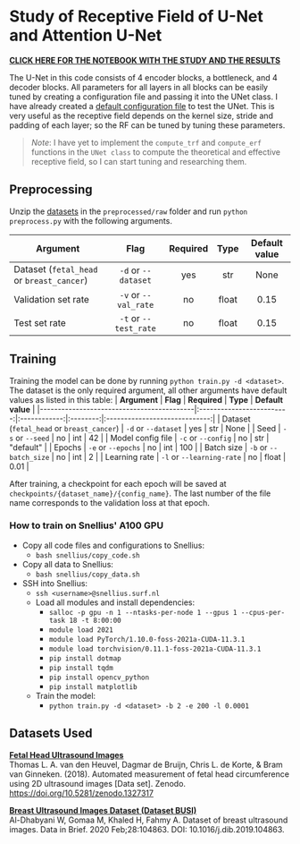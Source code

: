 # Study of Receptive Field of U-Net and Attention U-Net 

[**CLICK HERE FOR THE NOTEBOOK WITH THE STUDY AND THE RESULTS**](receptive_field_study.ipynb)

The U-Net in this code consists of 4 encoder blocks, a bottleneck, and 4 decoder blocks. All parameters for all layers in all blocks can be easily tuned by creating a configuration file and passing it into the UNet class. I have already created a [default configuration file](configurations/default.json) to test the UNet. This is very useful as the receptive field depends on the kernel size, stride and padding of each layer; so the RF can be tuned by tuning these parameters.

> *Note*: I have yet to implement the `compute_trf` and `compute_erf` functions in the `UNet class` to compute the theoretical and effective receptive field, so I can start tuning and researching them.

## Preprocessing
Unzip the [datasets](#datasets-used) in the `preprocessed/raw` folder and run `python preprocess.py` with the following arguments.

| **Argument**                              |          **Flag**         | **Required** | **Type** |       **Default value**       |
|-------------------------------------------|:-------------------------:|:------------:|:--------:|:-----------------------------:|
| Dataset (`fetal_head` or `breast_cancer`) | `-d` or `--dataset`       |      yes     |    str   |                          None |
| Validation set rate                       | `-v` or `--val_rate`      |      no      |   float  |                          0.15 |
| Test set rate                             | `-t` or `--test_rate`     |      no      |   float  |                          0.15 |

## Training
Training the model can be done by running `python train.py -d <dataset>`. The dataset is the only required argument, all other arguments have default values as listed in this table:
| **Argument**                              |          **Flag**         | **Required** | **Type** |       **Default value**       |
|-------------------------------------------|:-------------------------:|:------------:|:--------:|:-----------------------------:|
| Dataset (`fetal_head` or `breast_cancer`) | `-d` or `--dataset`       |      yes     |    str   |                          None |
| Seed                                      | `-s` or `--seed`          |      no      |    int   |                            42 |
| Model config file                         | `-c` or `--config`        |      no      |    str   |                     "default" |
| Epochs                                    | `-e` or `--epochs`        |      no      |    int   |                           100 |
| Batch size                                | `-b` or `--batch_size`    |      no      |    int   |                             2 |
| Learning rate                             | `-l` or `--learning-rate` |      no      |   float  |                          0.01 |

After training, a checkpoint for each epoch will be saved at `checkpoints/{dataset_name}/{config_name}`. The last number of the file name corresponds to the validation loss at that epoch.

### How to train on Snellius' A100 GPU
- Copy all code files and configurations to Snellius:
    - `bash snellius/copy_code.sh`
- Copy all data to Snellius:
    - `bash snellius/copy_data.sh`
- SSH into Snellius:
    - `ssh <username>@snellius.surf.nl`
    - Load all modules and install dependencies:
        - `salloc -p gpu -n 1 --ntasks-per-node 1 --gpus 1 --cpus-per-task 18 -t 8:00:00`
        - `module load 2021`
        - `module load PyTorch/1.10.0-foss-2021a-CUDA-11.3.1`
        - `module load torchvision/0.11.1-foss-2021a-CUDA-11.3.1`
        - `pip install dotmap`
        - `pip install tqdm`
        - `pip install opencv_python`
        - `pip install matplotlib`
    - Train the model:
        - `python train.py -d <dataset> -b 2 -e 200 -l 0.0001`

## Datasets Used
[**Fetal Head Ultrasound Images**](https://zenodo.org/record/1327317)<br>
Thomas L. A. van den Heuvel, Dagmar de Bruijn, Chris L. de Korte, & Bram van Ginneken. (2018). Automated measurement of fetal head circumference using 2D ultrasound images [Data set]. Zenodo. https://doi.org/10.5281/zenodo.1327317

[**Breast Ultrasound Images Dataset (Dataset BUSI)**](https://scholar.cu.edu.eg/?q=afahmy/pages/dataset)<br>
Al-Dhabyani W, Gomaa M, Khaled H, Fahmy A. Dataset of breast ultrasound images. Data in Brief. 2020 Feb;28:104863. DOI: 10.1016/j.dib.2019.104863.

